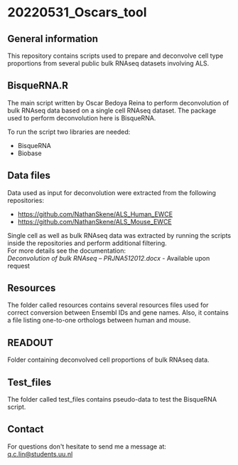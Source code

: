 # 20220531_Oscars_tool
## General information
This repository contains scripts used to prepare and deconvolve cell type proportions from several public bulk RNAseq datasets involving ALS.

## BisqueRNA.R
The main script written by Oscar Bedoya Reina to perform deconvolution of bulk RNAseq data based on a single cell RNAseq dataset. The package used to perform deconvolution here is BisqueRNA.

To run the script two libraries are needed:
- BisqueRNA
- Biobase

## Data files
Data used as input for deconvolution were extracted from the following repositories:
- https://github.com/NathanSkene/ALS_Human_EWCE
- https://github.com/NathanSkene/ALS_Mouse_EWCE

Single cell as well as bulk RNAseq data was extracted by running the scripts inside the repositories and perform additional filtering.  
For more details see the documentation:  
<i>Deconvolution of bulk RNAseq – PRJNA512012.docx</i> - Available upon request</i>
## Resources
The folder called resources contains several resources files used for correct conversion between Ensembl IDs and gene names. Also, it contains a file listing one-to-one orthologs between human and mouse.

## READOUT
Folder containing deconvolved cell proportions of bulk RNAseq data.

## Test_files
The folder called test_files contains pseudo-data to test the BisqueRNA script.

## Contact
For questions don't hesitate to send me a message at:
q.c.lin@students.uu.nl